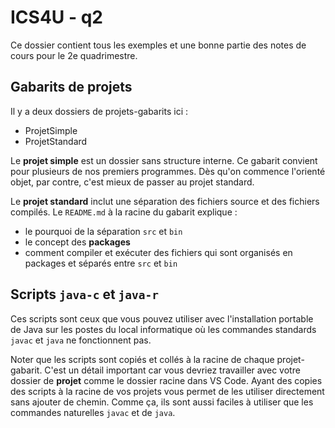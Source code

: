 # ICS4U - q2
Ce dossier contient tous les exemples et une bonne partie des notes de cours pour le 2e quadrimestre.

## Gabarits de projets
Il y a deux dossiers de projets-gabarits ici :
* ProjetSimple
* ProjetStandard

Le **projet simple** est un dossier sans structure interne. Ce gabarit convient pour plusieurs de nos premiers programmes. Dès qu'on commence l'orienté objet, par contre, c'est mieux de passer au projet standard.

Le **projet standard** inclut une séparation des fichiers source et des fichiers compilés. Le `README.md` à la racine du gabarit explique :
* le pourquoi de la séparation `src` et `bin`
* le concept des **packages**
* comment compiler et exécuter des fichiers qui sont organisés en packages et séparés entre `src` et `bin`

## Scripts `java-c` et `java-r`
Ces scripts sont ceux que vous pouvez utiliser avec l'installation portable de Java sur les postes du local informatique où les commandes standards `javac` et `java` ne fonctionnent pas.

Noter que les scripts sont copiés et collés à la racine de chaque projet-gabarit. C'est un détail important car vous devriez travailler avec votre dossier de **projet** comme le dossier racine dans VS Code. Ayant des copies des scripts à la racine de vos projets vous permet de les utiliser directement sans ajouter de chemin. Comme ça, ils sont aussi faciles à utiliser que les commandes naturelles `javac` et de `java`.